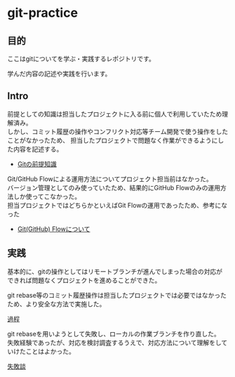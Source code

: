 # git-practice

## 目的

ここはgitについてを学ぶ・実践するレポジトリです。

学んだ内容の記述や実践を行います。

## Intro  

前提としての知識は担当したプロジェクトに入る前に個人で利用していたため理解済み。  
しかし、コミット履歴の操作やコンフリクト対応等チーム開発で使う操作をしたことがなかったため、
担当したプロジェクトで問題なく作業ができるようにした内容を記述する。  

* [Gitの前提知識](intro/overview.md)  

Git/GitHub Flowによる運用方法についてプロジェクト担当前はなかった。  
バージョン管理としてのみ使っていたため、結果的にGitHub Flowのみの運用方法しか使ってこなかった。  
担当プロジェクトではどちらかといえばGit Flowの運用であったため、参考になった

* [Git(GitHub) Flowについて](intro/git-github_flow.md)

## 実践

基本的に、gitの操作としてはリモートブランチが進んでしまった場合の対応ができれば問題なくプロジェクトを進めることができた。  

git rebase等のコミット履歴操作は担当したプロジェクトでは必要ではなかったため、より安全な方法で実施した。  

[過程](notes/process.md)

git rebaseを用いようとして失敗し、ローカルの作業ブランチを作り直した。  
失敗経験であったが、対応を検討調査するうえで、対応方法について理解をしていけたことはよかった。

[失敗談](notes/unti-pattern.md)
